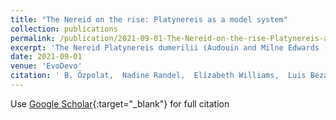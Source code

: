 ```yaml
---
title: "The Nereid on the rise: Platynereis as a model system"
collection: publications
permalink: /publication/2021-09-01-The-Nereid-on-the-rise-Platynereis-as-a-model-system
excerpt: 'The Nereid Platynereis dumerilii (Audouin and Milne Edwards (Annales des Sciences Naturelles 1:195-269, 1833) is a marine annelid that belongs to the Nereididae, a family of errant polychaete worms. The Nereid shows a pelago-benthic life cycle: as a general characteristic for the superphylum of Lophotrochozoa/Spiralia, it has spirally cleaving embryos developing into swimming trochophore larvae. The larvae then metamorphose into benthic worms living in self-spun tubes on macroalgae. Platynereis is used as a model for genetics, regeneration, reproduction biology, development, evolution, chronobiology, neurobiology, ecology, ecotoxicology, and most recently also for connectomics and single-cell genomics. Research on the Nereid started with studies on eye development and spiralian embryogenesis in the nineteenth and early twentieth centuries. Transitioning into the molecular era, Platynereis research focused on posterior growth and regeneration, neuroendocrinology, circadian and lunar cycles, fertilization, and oocyte maturation. Other work covered segmentation, photoreceptors and other sensory cells, nephridia, and population dynamics. Most recently, the unique advantages of the Nereid young worm for whole-body volume electron microscopy and single-cell sequencing became apparent, enabling the tracing of all neurons in its rope-ladder-like central nervous system, and the construction of multimodal cellular atlases. Here, we provide an overview of current topics and methodologies for P. dumerilii, with the aim of stimulating further interest into our unique model and expanding the active and vibrant Platynereis community.'
date: 2021-09-01
venue: 'EvoDevo'
citation: ' B. Özpolat,  Nadine Randel,  Elizabeth Williams,  Luis Bezares-Calderon,  Gabriele Andreatta,  Guillaume Balavoine,  Paola Bertucci,  David Ferrier,  Maria Gambi,  Eve Gazave,  Mette Handberg-Thorsager,  Jörg Hardege,  Cameron Hird,  Yu-Wen Hsieh,  Jerome Hui,  Kevin Mutemi,  Stephan Schneider,  Oleg Simakov,  Hernando Vergara,  Michel Vervoort,  Gaspar Jekely,  Kristin Tessmar-Raible,  Florian Raible,  Detlev Arendt, &quot;The Nereid on the rise: Platynereis as a model system.&quot; EvoDevo, 2021.'
---
```

Use [Google Scholar](https://scholar.google.com/scholar?q=The+Nereid+on+the+rise:+Platynereis+as+a+model+system){:target="_blank"} for full citation
